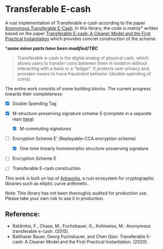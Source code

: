 # Transferable E-cash

A rust implementation of Transferable e-cash according to the paper [Anonymous Transferable E-Cash](https://www.iacr.org/archive/pkc2015/90200211/90200211.pdf). In this library, the code is mainly* written based on the paper [Transferable E-cash: A Cleaner Model and the First Practical Instantiation](https://eprint.iacr.org/2020/1400) which provides concret construction of the scheme.

****some minor parts have been modified/TBC***

> Transferable e-cash is the digital analog of physical cash, which allows users to transfer coins between them in isolation without interacting with a bank or a “ledger”. It protects user privacy and, provides means to trace fraudulent behavior (double-spending of coins).

The entire work consists of some building blocks. The current progress towards their completeness:

- [x] Double Spending Tag
- [X] M-structure-preserving signature scheme S (complete in a separate repo [here](https://github.com/AlvinHon/commuting-signature))
    - [X] M-commuting signatures 
- [ ] Encryption Scheme E' (Replayable-CCA encryption scheme)
    - [X] One-time linearly homomorphic structure-preserving signature
- [ ] Encryption Scheme E
- [ ] Transferable E-cash construction


This work is built on top of [Arkworks](https://github.com/arkworks-rs/), a rust ecosystem for cryptographic libraries such as elliptic curve arithmetic.

Note: This library has not been thoroughly audited for production use. Please take your own risk to use it in production.


## Reference:

- Baldimtsi, F., Chase, M., Fuchsbauer, G., Kohlweiss, M.: Anonymous transferable e-cash. (2015).
- Balthazar Bauer, Georg Fuchsbauer, and Chen Qian: Transferable E-cash: A Cleaner Model and the First Practical Instantiation. (2020).